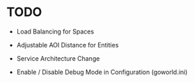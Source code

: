 # TODO

* Load Balancing for Spaces

* Adjustable AOI Distance for Entities

* Service Architecture Change

* Enable / Disable Debug Mode in Configuration (goworld.ini)